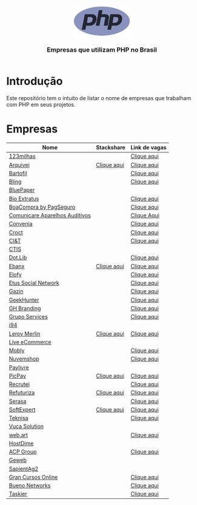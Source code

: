 <header>
    <p align="center">
        <img width="150" src="doc/images/php-logo.png" alt="PHP logo" />
    </p>
    <h3 align="center">Empresas que utilizam PHP no Brasil</h3>
</header>

# Introdução

Este repositório tem o intuito de listar o nome de empresas que trabalham com PHP em seus projetos.

# Empresas


| Nome | Stackshare | Link de vagas |
|----------------------------------------------------------------------------|------------------------------------------------------------------------------|-------------------------------------------------------------|
| [123milhas](https://123milhas.com)                                         |                                                                              | [Clique aqui](https://jobs.solides.com/123milhas)           |
| [Arquivei](https://arquivei.com.br)                                        | [Clique aqui](https://stackshare.io/arquivei-engineering/arquivei)           | [Clique aqui](https://arquivei.com.br/vagas)                |
| [Bartofil](https://www.bartofil.com.br/)                                   |                                                                              | [Clique aqui](https://bartofil.empregare.com/pt-br/vagas)   |
| [Bling](https://bling.com.br)                                              |                                                                              | [Clique aqui](https://vagas-bling.gupy.io/)                 |
| [BluePaper](https://bluepaper.io)                                          |                                                                              |                                                             |
| [Bio Extratus](https://www.bioextratus.com.br/)                            |                                                                              | [Clique aqui](https://trabalheconosco.bioextratus.com.br/)  |
| [BoaCompra by PagSeguro](https://boacompra.com)                            |                                                                              | [Clique aqui](https://pagseguro.gupy.io)                    |
| [Comunicare Aparelhos Auditivos](https://comunicareaparelhosauditivos.com) |                                                                              | [Clique Aqui](https://jobs.solides.com/COMUNICAREAPARELHOSAUDITIVOS#) |
| [Convenia](http://convenia.com.br)                                         |                                                                              | [Clique aqui](https://convenia-tech.gupy.io)                |
| [Croct](https://croct.com/)                                                |                                                                              | [Clique aqui](https://croct.com/careers/)                   |
| [CI&T](https://ciandt.com/) | | [Clique aqui](https://ciandt.com/)|
| [CTIS](https://ctis.com.br)                                                |                                                                              |                                                             |
| [Dot.Lib](https://dotlib.com)                                              |                                                                              | [Clique aqui](https://github.com/dotlib)                    |
| [Ebanx](https://www.ebanx.com/br)                                          | [Clique aqui](https://stackshare.io/ebanx/ebanx)                             | [Clique aqui](https://boards.greenhouse.io/ebanx)           |
| [Elofy](https://elofy.com.br)                                              |                                                                              | [Clique aqui](https://www.linkedin.com/company/elofy/jobs/) |
| [Etus Social Network](https://www.etus.com.br)                             |                                                                              | [Clique aqui](https://www.linkedin.com/company/etus/jobs/)  |
| [Gazin](https://www.gazin.com.br/)                                         |                                                                              | [Clique aqui](https://gazin.rhgestor.com.br/vagas)          |
| [GeekHunter](https://www.geekhunter.com.br)                                |                                                                              | [Clique aqui](https://www.geekhunter.com.br/vagas)          |
| [GH Branding](https://www.agenciagh.com.br/)                               |                                                                              | [Clique aqui](https://sites.google.com/view/jobsgh/)        |
| [Grupo Services](https://gruposervices.com.br/)                            |                                                                              | [Clique aqui](https://gruposervices.com.br/oportunidades)   |
| [i94](https://i94.co)                                                      |                                                                              |                                                             |
| [Leroy Merlin](https://leroymerlin.com.br)                                 | [Clique aqui](https://stackshare.io/leroy-merlin-brasil/website)             | [Clique aqui](https://jobs.kenoby.com/leroymerlin)          |
| [Live eCommerce](https://liveecommerce.com.br)                             |                                                                              |                                                             |
| [Mobly](https://mobly.com.br)                                              |                                                                              | [Clique aqui](https://jobs.kenoby.com/mobly)                |
| [Nuvemshop](https://www.nuvemshop.com.br)                                  |                                                                              | [Clique aqui](https://www.nuvemshop.com.br/trabalhe-na-nuvemshop) |
| [Paylivre](https://www.paylivre.com)                                       |                                                                              |                                                                   |
| [PicPay](https://picpay.com)                                               | [Clique aqui](https://stackshare.io/picpay/picpay)                           | [Clique aqui](https://picpay.gupy.io)                             |
| [Recrutei](https://recrutei.com.br)                                        |                                                                              | [Clique aqui](https://empregos.recrutei.com.br)                   |
| [Refuturiza](https://refuturiza.com.br)                                    | [Clique aqui](https://stackshare.io/refuturiza/refuturiza)                   | [Clique aqui](https://refuturizaempregos.solides.jobs/)           |
| [Serasa](https://www.serasa.com.br/carreiras)                              |                                                                              | [Clique aqui](https://serasa.gupy.io)                             |
| [SoftExpert](https://softexpert.com)                                       | [Clique aqui](https://stackshare.io/softexpert-software/softexpert-software) | [Clique aqui](https://softexpert.recruiterbox.com)                |
| [Teknisa](https://www.teknisa.com)                                         |                                                                              | [Clique aqui](https://teknisa.solides.jobs)                       |
| [Vuca Solution](https://vucasolution.com.br)                               |                                                                              |
| [web.art](https://www.webart.com.br)                                       |                                                                              | [Clique aqui](https://painel.umentor.com.br/inteligente_novos/?con_cod=web16225&pla=5) |
| [HostDime](https://hostdime.com.br)                                        |                                                                              |                                                                   |
| [ACP Group](https://www.acpgroup.com.br/)                                  |                                                                              | [Clique aqui](https://acpgroup.gupy.io/)                          |
| [Geweb](http://www.geweb.com.br)                                           |                                                                              |                                                                   |            
| [SapientAg2](https://sapientag2.com.br)                                    |                                                                              |                                                                   |
| [Gran Cursos Online](https://www.grancursosonline.com.br/)                 |                                                                              | [Clique aqui](https://vemsergran.gupy.io/)                        |
| [Bueno Networks](https://buenonetworks.com.br/)                 |                       | [Clique aqui](https://www.linkedin.com/company/bueno-networks/)                        |
| [Taskier](https://taskier.io/)                 |                       | [Clique aqui](https://www.linkedin.com/company/apptaskier/)                        |
